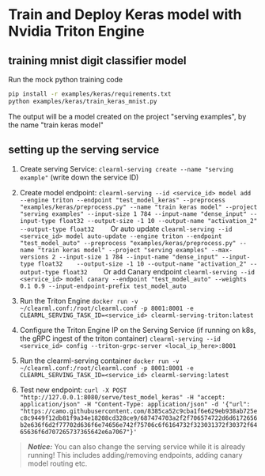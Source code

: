 # Train and Deploy Keras model with Nvidia Triton Engine

## training mnist digit classifier model

Run the mock python training code
```bash
pip install -r examples/keras/requirements.txt 
python examples/keras/train_keras_mnist.py
```

The output will be a model created on the project "serving examples", by the name "train keras model"

## setting up the serving service

1. Create serving Service: `clearml-serving create --name "serving example"` (write down the service ID)
2. Create model endpoint: 
 `clearml-serving --id <service_id> model add --engine triton --endpoint "test_model_keras" --preprocess "examples/keras/preprocess.py" --name "train keras model" --project "serving examples" --input-size 1 784 --input-name "dense_input" --input-type float32 --output-size -1 10 --output-name "activation_2" --output-type float32   
`
Or auto update
`clearml-serving --id <service_id> model auto-update --engine triton --endpoint "test_model_auto" --preprocess "examples/keras/preprocess.py" --name "train keras model" --project "serving examples" --max-versions 2
  --input-size 1 784 --input-name "dense_input" --input-type float32   
  --output-size -1 10 --output-name "activation_2" --output-type float32   
`
Or add Canary endpoint
`clearml-serving --id <service_id> model canary --endpoint "test_model_auto" --weights 0.1 0.9 --input-endpoint-prefix test_model_auto`
   
3. Run the Triton Engine `docker run -v ~/clearml.conf:/root/clearml.conf -p 8001:8001 -e CLEARML_SERVING_TASK_ID=<service_id> clearml-serving-triton:latest`
4. Configure the Triton Engine IP on the Serving Service (if running on k8s, the gRPC ingest of the triton container)
`clearml-serving --id <service_id> config --triton-grpc-server <local_ip_here>:8001`
5. Run the clearml-serving container `docker run -v ~/clearml.conf:/root/clearml.conf -p 8001:8001 -e CLEARML_SERVING_TASK_ID=<service_id> clearml-serving:latest`
6. Test new endpoint: `curl -X POST "http://127.0.0.1:8080/serve/test_model_keras" -H "accept: application/json" -H "Content-Type: application/json" -d '{"url": "https://camo.githubusercontent.com/8385ca52c9cba1f6e629eb938ab725ec8c9449f12db81f9a34e18208cd328ce9/687474703a2f2f706574722d6d6172656b2e636f6d2f77702d636f6e74656e742f75706c6f6164732f323031372f30372f6465636f6d707265737365642e6a7067"}'`

> **_Notice:_**  You can also change the serving service while it is already running!
This includes adding/removing endpoints, adding canary model routing etc.
